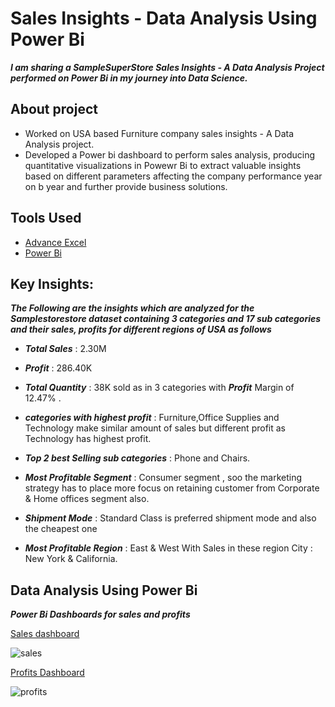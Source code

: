 # Sales Insights - Data Analysis Using Power Bi
*__I am sharing a SampleSuperStore Sales Insights - A Data Analysis Project performed on Power Bi in my journey into Data Science.__*

## About project 
* Worked on USA based Furniture company sales insights - A Data Analysis project.
* Developed a Power bi dashboard to perform sales analysis, producing quantitative visualizations in Powewr Bi to extract valuable insights based on different parameters affecting the company performance year on b 
  year and further provide business solutions.

## Tools Used
* [Advance Excel](https://www.coursera.org/account/accomplishments/certificate/4E8YBJXZSPAP)
* [Power Bi](https://www.udemy.com/certificate/UC-b8093fed-facb-4bb9-b9a2-7eb9507fee1a/)

 ## Key Insights: 
 *__The Following are the insights which are analyzed for the Samplestorestore dataset containing 3 categories and 17 sub categories and their sales, profits for different regions of USA as follows__*

* *__Total Sales__* : 2.30M 

* *__Profit__* : 286.40K

* *__Total Quantity__* : 38K sold as in 3 categories with *__Profit__* Margin of 12.47% .

* *__categories with highest profit__* : Furniture,Office Supplies and Technology make similar amount of sales but different profit as Technology has highest profit.

* *__Top 2 best Selling sub categories__* : Phone and Chairs.

* *__Most Profitable Segment__* : Consumer segment , soo the marketing strategy has to place more focus on retaining customer from Corporate & Home offices segment also.

* *__Shipment Mode__* : Standard Class is preferred shipment mode and also the cheapest one

* *__Most Profitable Region__* : East & West With Sales in these region City : New York & California.

## Data Analysis Using Power Bi

*__Power Bi Dashboards for sales and profits__* 


   [Sales dashboard](https://www.novypro.com/project/super-store-power-bi)

![sales](https://github.com/punithyc/sample-store-analysis-using-powerbi/assets/123263654/e18608aa-466a-419e-8ab4-3e0a650fb161)



  [Profits Dashboard](https://www.novypro.com/project/super-store-power-bi)

![profits](https://github.com/punithyc/sample-store-analysis-using-powerbi/assets/123263654/01279d2e-6c68-471f-bdc4-924466f38c40)



